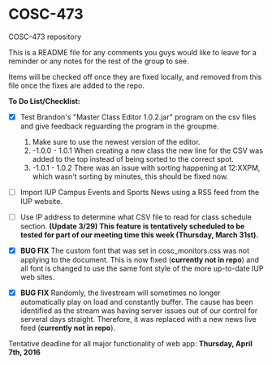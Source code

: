 # COSC-473
COSC-473 repository

This is a README file for any comments you guys would like to leave for a reminder or any notes for the rest of the group to see.

Items will be checked off once they are fixed locally, and removed from this file once the fixes are added to the repo.

**To Do List/Checklist:**

- [x] Test Brandon's "Master Class Editor 1.0.2.jar" program on the csv files and give feedback reguarding the program in the groupme.
  1. Make sure to use the newest version of the editor.
  2. -1.0.0 - 1.0.1 When creating a new class the new line for the CSV was added to the top instead of being sorted to the correct spot.
  3. -1.0.1 - 1.0.2 There was an issue with sorting happening at 12:XXPM, which wasn't sorting by minutes, this should be fixed now.
    
- [ ] Import IUP Campus Events and Sports News using a RSS feed from the IUP website.

- [ ] Use IP address to determine what CSV file to read for class schedule section. **(Update 3/29) This feature is tentatively scheduled to be tested for part of our meeting time this week (Thursday, March 31st).**

- [x] ****BUG FIX**** The custom font that was set in cosc_monitors.css was not applying to the document. This is now fixed (**currently not in repo**) and all font is changed to use the same font style of the more up-to-date IUP web sites.

- [x] ****BUG FIX**** Randomly, the livestream will sometimes no longer automatically play on load and constantly buffer. The cause has been identified as the stream was having server issues out of our control for serveral days straight. Therefore, it was replaced with a new news live feed (**currently not in repo**).

Tentative deadline for all major functionality of web app: **Thursday, April 7th, 2016**

